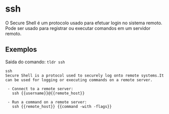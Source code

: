 # ssh

O Secure Shell é um protocolo usado para efetuar login no sistema remoto. Pode ser usado para registrar ou executar comandos em um servidor remoto.

## Exemplos


Saida do comando: `tldr ssh`


```
ssh
Secure Shell is a protocol used to securely log onto remote systems.It can be used for logging or executing commands on a remote server.

 - Connect to a remote server:
   ssh {{username}}@{{remote_host}}

 - Run a command on a remote server:
   ssh {{remote_host}} {{command -with -flags}}

```